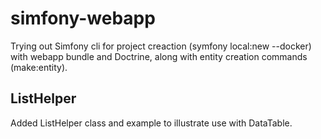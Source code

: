 # simfony-webapp
Trying out Simfony cli for project creaction (symfony local:new --docker) with webapp bundle and Doctrine, along with entity creation commands (make:entity).

## ListHelper
Added ListHelper class and example to illustrate use with DataTable.
